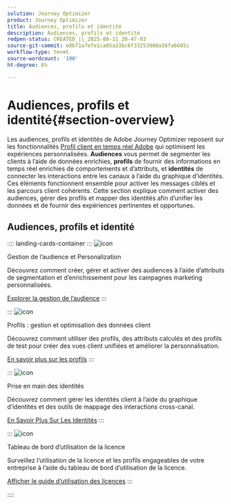 ```yaml
---
solution: Journey Optimizer
product: Journey Optimizer
title: Audiences, profils et identité
description: Audiences, profils et identité
redpen-status: CREATED_||_2025-08-11_20-47-03
source-git-commit: e8b71a7efe1ca05a33bc6f33253900a58fa6665c
workflow-type: tm+mt
source-wordcount: '190'
ht-degree: 6%

---
```



# Audiences, profils et identité{#section-overview}

Les audiences, profils et identités de Adobe Journey Optimizer reposent sur les fonctionnalités [Profil client en temps réel Adobe](https://experienceleague.adobe.com/en/docs/experience-platform/profile/home) qui optimisent les expériences personnalisées. **Audiences** vous permet de segmenter les clients à l’aide de données enrichies, **profils** de fournir des informations en temps réel enrichies de comportements et d’attributs, et **identités** de connecter les interactions entre les canaux à l’aide du graphique d’identités. Ces éléments fonctionnent ensemble pour activer les messages ciblés et les parcours client cohérents. Cette section explique comment activer des audiences, gérer des profils et mapper des identités afin d’unifier les données et de fournir des expériences pertinentes et opportunes.

## Audiences, profils et identité

:::: landing-cards-container
:::
![icon](https://cdn.experienceleague.adobe.com/icons/bullseye.svg)

Gestion de l’audience et Personalization

Découvrez comment créer, gérer et activer des audiences à l’aide d’attributs de segmentation et d’enrichissement pour les campagnes marketing personnalisées.

[Explorer la gestion de l’audience](audiences-landing-page.md)
:::

:::
![icon](https://cdn.experienceleague.adobe.com/icons/user-circle.svg)

Profils : gestion et optimisation des données client

Découvrez comment utiliser des profils, des attributs calculés et des profils de test pour créer des vues client unifiées et améliorer la personnalisation.

[En savoir plus sur les profils](profiles-landing-page.md)
:::

:::
![icon](https://cdn.experienceleague.adobe.com/icons/fingerprint.svg)

Prise en main des identités

Découvrez comment gérer les identités client à l’aide du graphique d’identités et des outils de mappage des interactions cross-canal.

[En Savoir Plus Sur Les Identités](../using/audience/get-started-identity.md)
:::

:::
![icon](https://cdn.experienceleague.adobe.com/icons/chart-line.svg)

Tableau de bord d’utilisation de la licence

Surveillez l’utilisation de la licence et les profils engageables de votre entreprise à l’aide du tableau de bord d’utilisation de la licence.

[Afficher le guide d’utilisation des licences](../using/audience/license-usage.md)
:::

::::
